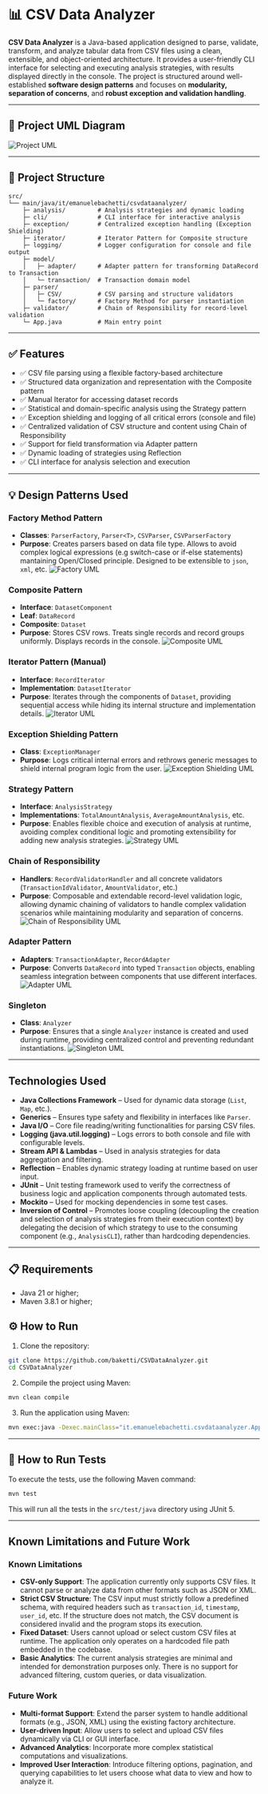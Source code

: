 # 📊 CSV Data Analyzer

**CSV Data Analyzer** is a Java-based application designed to parse, validate, transform, and analyze tabular data from CSV files using a clean, extensible, and object-oriented architecture. It provides a user-friendly CLI interface for selecting and executing analysis strategies, with results displayed directly in the console.
The project is structured around well-established **software design patterns** and focuses on **modularity, separation of concerns**, and **robust exception and validation handling**.

---

## 📐 Project UML Diagram
![Project UML](./UMLDiagrams/ProjectUML.png)

---

## 📁 Project Structure

```plaintext
src/
└── main/java/it/emanuelebachetti/csvdataanalyzer/
    ├─ analysis/         # Analysis strategies and dynamic loading
    ├─ cli/              # CLI interface for interactive analysis
    ├─ exception/        # Centralized exception handling (Exception Shielding)
    ├─ iterator/         # Iterator Pattern for Composite structure
    ├─ logging/          # Logger configuration for console and file output
    ├─ model/
    │   ├─ adapter/      # Adapter pattern for transforming DataRecord to Transaction
    │   └─ transaction/  # Transaction domain model
    ├─ parser/
    │   ├─ CSV/          # CSV parsing and structure validators
    │   └─ factory/      # Factory Method for parser instantiation
    ├─ validator/        # Chain of Responsibility for record-level validation
    └─ App.java          # Main entry point
```

---

## ✅ Features

- ✅ CSV file parsing using a flexible factory-based architecture
- ✅ Structured data organization and representation with the Composite pattern
- ✅ Manual Iterator for accessing dataset records
- ✅ Statistical and domain-specific analysis using the Strategy pattern
- ✅ Exception shielding and logging of all critical errors (console and file)
- ✅ Centralized validation of CSV structure and content using Chain of Responsibility
- ✅ Support for field transformation via Adapter pattern
- ✅ Dynamic loading of strategies using Reflection
- ✅ CLI interface for analysis selection and execution

---

## 💡 Design Patterns Used

### Factory Method Pattern
- **Classes**: `ParserFactory`, `Parser<T>`, `CSVParser`, `CSVParserFactory`
- **Purpose**: Creates parsers based on data file type. Allows to avoid complex logical expressions (e.g switch-case or if-else statements) mantaining Open/Closed principle. Designed to be extensible to `json`, `xml`, etc.
![Factory UML](./UMLDiagrams/Factory.png)

### Composite Pattern
- **Interface**: `DatasetComponent`
- **Leaf**: `DataRecord`
- **Composite**: `Dataset`
- **Purpose**: Stores CSV rows. Treats single records and record groups uniformly. Displays records in the console.
![Composite UML](./UMLDiagrams/Composite.png)

### Iterator Pattern (Manual)
- **Interface**: `RecordIterator`
- **Implementation**: `DatasetIterator`
- **Purpose**: Iterates through the components of `Dataset`, providing sequential access while hiding its internal structure and implementation details.
![Iterator UML](./UMLDiagrams/Iterator.png)

### Exception Shielding Pattern
- **Class**: `ExceptionManager`
- **Purpose**: Logs critical internal errors and rethrows generic messages to shield internal program logic from the user.
![Exception Shielding UML](./UMLDiagrams/ExceptionShielding.png)

### Strategy Pattern
- **Interface**: `AnalysisStrategy`
- **Implementations**: `TotalAmountAnalysis`, `AverageAmountAnalysis`, etc.
- **Purpose**: Enables flexible choice and execution of analysis at runtime, avoiding complex conditional logic and promoting extensibility for adding new analysis strategies.
![Strategy UML](./UMLDiagrams/Strategy.png)

### Chain of Responsibility
- **Handlers**: `RecordValidatorHandler` and all concrete validators (`TransactionIdValidator`, `AmountValidator`, etc.)
- **Purpose**: Composable and extendable record-level validation logic, allowing dynamic chaining of validators to handle complex validation scenarios while maintaining modularity and separation of concerns.
![Chain of Responsibility UML](./UMLDiagrams/ChainOfResponsibility.png)

### Adapter Pattern
- **Adapters**: `TransactionAdapter`, `RecordAdapter`
- **Purpose**: Converts `DataRecord` into typed `Transaction` objects, enabling seamless integration between components that use different interfaces.
![Adapter UML](./UMLDiagrams/Adapter.png)

### Singleton
- **Class**: `Analyzer`
- **Purpose**: Ensures that a single `Analyzer` instance is created and used during runtime, providing centralized control and preventing redundant instantiations.
![Singleton UML](./UMLDiagrams/Singleton.png)

--- 

## Technologies Used

- **Java Collections Framework** – Used for dynamic data storage (`List`, `Map`, etc.).
- **Generics** – Ensures type safety and flexibility in interfaces like `Parser`<T>.
- **Java I/O** – Core file reading/writing functionalities for parsing CSV files.
- **Logging (java.util.logging)** – Logs errors to both console and file with configurable levels.
- **Stream API & Lambdas** – Used in analysis strategies for data aggregation and filtering.
- **Reflection** – Enables dynamic strategy loading at runtime based on user input.
- **JUnit** – Unit testing framework used to verify the correctness of business logic and application components through automated tests.
- **Mockito** – Used for mocking dependencies in some test cases.
- **Inversion of Control** – Promotes loose coupling (decoupling the creation and selection of analysis strategies from their execution context) by delegating the decision of which strategy to use to the consuming component (e.g., `AnalysisCLI`), rather than hardcoding dependencies.

---

## 📋 Requirements

- Java 21 or higher;
- Maven 3.8.1 or higher;

## ⚙️ How to Run

1. Clone the repository:

```bash
git clone https://github.com/baketti/CSVDataAnalyzer.git 
cd CSVDataAnalyzer
```

2. Compile the project using Maven:
```bash 
mvn clean compile
```

3. Run the application using Maven:
```bash 
mvn exec:java -Dexec.mainClass="it.emanuelebachetti.csvdataanalyzer.App"
```

---

## 🧪 How to Run Tests

To execute the tests, use the following Maven command:
```bash 
mvn test
```
This will run all the tests in the `src/test/java` directory using JUnit 5.

---

## Known Limitations and Future Work

### Known Limitations

- **CSV-only Support**: The application currently only supports CSV files. It cannot parse or analyze data from other formats such as JSON or XML.
- **Strict CSV Structure**: The CSV input must strictly follow a predefined schema, with required headers such as `transaction_id`, `timestamp`, `user_id`, etc. If the structure does not match, the CSV document is considered invalid and the program stops its execution.
- **Fixed Dataset**: Users cannot upload or select custom CSV files at runtime. The application only operates on a hardcoded file path embedded in the codebase.
- **Basic Analytics**: The current analysis strategies are minimal and intended for demonstration purposes only. There is no support for advanced filtering, custom queries, or data visualization.

### Future Work

- **Multi-format Support**: Extend the parser system to handle additional formats (e.g., JSON, XML) using the existing factory architecture.
- **User-driven Input**: Allow users to select and upload CSV files dynamically via CLI or GUI interface.
- **Advanced Analytics**: Incorporate more complex statistical computations and visualizations.
- **Improved User Interaction**: Introduce filtering options, pagination, and querying capabilities to let users choose what data to view and how to analyze it.
